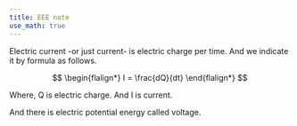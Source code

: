 ```yaml
---
title: EEE note
use_math: true
---
```


Electric current -or just current- is electric charge per time. And we indicate it by formula as follows.

$$
\begin{flalign*}
I = \frac{dQ}{dt}
\end{flalign*}
$$

Where, Q is electric charge. And I is current.

And there is electric potential energy called voltage.